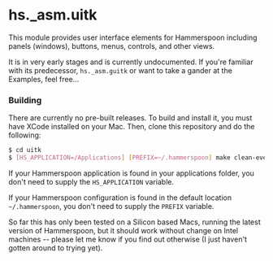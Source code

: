 hs._asm.uitk
=============

This module provides user interface elements for Hammerspoon including panels (windows), buttons, menus, controls, and other views.

It is in very early stages and is currently undocumented. If you're familiar with its predecessor, `hs._asm.guitk` or want to take a gander at the Examples, feel free...

### Building

There are currently no pre-built releases. To build and install it, you must have XCode installed on your Mac. Then, clone this repository and do the following:

~~~sh
$ cd uitk
$ [HS_APPLICATION=/Applications] [PREFIX=~/.hammerspoon] make clean-everything install-everything
~~~

If your Hammerspoon application is found in your applications folder, you don't need to supply the `HS_APPLICATION` variable.

If your Hammerspoon configuration is found in the default location `~/.hammerspoon`, you don't need to supply the `PREFIX` variable.

So far this has only been tested on a Silicon based Macs, running the latest version of Hammerspoon, but it should work without change on Intel machines -- please let me know if you find out otherwise (I just haven't gotten around to trying yet).
